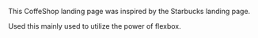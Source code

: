 This CoffeShop landing page was inspired by the Starbucks landing page.

Used this mainly used to utilize the power of flexbox.
